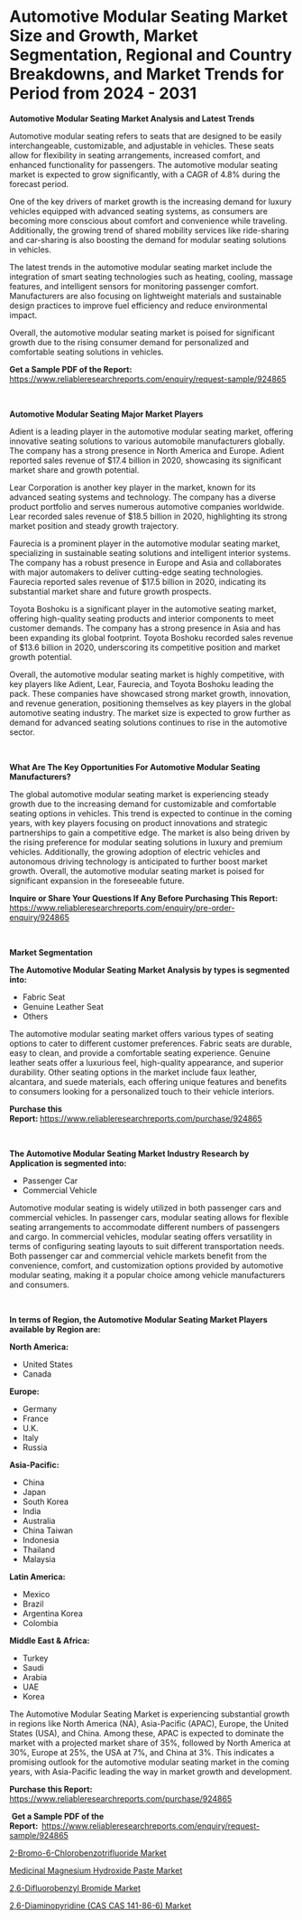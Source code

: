 <p><h1>Automotive Modular Seating Market Size and Growth, Market Segmentation, Regional and Country Breakdowns, and Market Trends for Period from 2024 -  2031</h1></p><p><strong>Automotive Modular Seating Market Analysis and Latest Trends</strong></p>
<p><p>Automotive modular seating refers to seats that are designed to be easily interchangeable, customizable, and adjustable in vehicles. These seats allow for flexibility in seating arrangements, increased comfort, and enhanced functionality for passengers. The automotive modular seating market is expected to grow significantly, with a CAGR of 4.8% during the forecast period.</p><p>One of the key drivers of market growth is the increasing demand for luxury vehicles equipped with advanced seating systems, as consumers are becoming more conscious about comfort and convenience while traveling. Additionally, the growing trend of shared mobility services like ride-sharing and car-sharing is also boosting the demand for modular seating solutions in vehicles.</p><p>The latest trends in the automotive modular seating market include the integration of smart seating technologies such as heating, cooling, massage features, and intelligent sensors for monitoring passenger comfort. Manufacturers are also focusing on lightweight materials and sustainable design practices to improve fuel efficiency and reduce environmental impact.</p><p>Overall, the automotive modular seating market is poised for significant growth due to the rising consumer demand for personalized and comfortable seating solutions in vehicles.</p></p>
<p><strong>Get a Sample PDF of the Report:&nbsp;</strong> <a href="https://www.reliableresearchreports.com/enquiry/request-sample/924865">https://www.reliableresearchreports.com/enquiry/request-sample/924865</a></p>
<p>&nbsp;</p>
<p><strong>Automotive Modular Seating Major Market Players</strong></p>
<p><p>Adient is a leading player in the automotive modular seating market, offering innovative seating solutions to various automobile manufacturers globally. The company has a strong presence in North America and Europe. Adient reported sales revenue of $17.4 billion in 2020, showcasing its significant market share and growth potential.</p><p>Lear Corporation is another key player in the market, known for its advanced seating systems and technology. The company has a diverse product portfolio and serves numerous automotive companies worldwide. Lear recorded sales revenue of $18.5 billion in 2020, highlighting its strong market position and steady growth trajectory.</p><p>Faurecia is a prominent player in the automotive modular seating market, specializing in sustainable seating solutions and intelligent interior systems. The company has a robust presence in Europe and Asia and collaborates with major automakers to deliver cutting-edge seating technologies. Faurecia reported sales revenue of $17.5 billion in 2020, indicating its substantial market share and future growth prospects.</p><p>Toyota Boshoku is a significant player in the automotive seating market, offering high-quality seating products and interior components to meet customer demands. The company has a strong presence in Asia and has been expanding its global footprint. Toyota Boshoku recorded sales revenue of $13.6 billion in 2020, underscoring its competitive position and market growth potential.</p><p>Overall, the automotive modular seating market is highly competitive, with key players like Adient, Lear, Faurecia, and Toyota Boshoku leading the pack. These companies have showcased strong market growth, innovation, and revenue generation, positioning themselves as key players in the global automotive seating industry. The market size is expected to grow further as demand for advanced seating solutions continues to rise in the automotive sector.</p></p>
<p>&nbsp;</p>
<p><strong>What Are The Key Opportunities For Automotive Modular Seating Manufacturers?</strong></p>
<p><p>The global automotive modular seating market is experiencing steady growth due to the increasing demand for customizable and comfortable seating options in vehicles. This trend is expected to continue in the coming years, with key players focusing on product innovations and strategic partnerships to gain a competitive edge. The market is also being driven by the rising preference for modular seating solutions in luxury and premium vehicles. Additionally, the growing adoption of electric vehicles and autonomous driving technology is anticipated to further boost market growth. Overall, the automotive modular seating market is poised for significant expansion in the foreseeable future.</p></p>
<p><strong>Inquire or Share Your Questions If Any Before Purchasing This Report:</strong> <a href="https://www.reliableresearchreports.com/enquiry/pre-order-enquiry/924865">https://www.reliableresearchreports.com/enquiry/pre-order-enquiry/924865</a></p>
<p>&nbsp;</p>
<p><strong>Market Segmentation</strong></p>
<p><strong>The Automotive Modular Seating Market Analysis by types is segmented into:</strong></p>
<p><ul><li>Fabric Seat</li><li>Genuine Leather Seat</li><li>Others</li></ul></p>
<p><p>The automotive modular seating market offers various types of seating options to cater to different customer preferences. Fabric seats are durable, easy to clean, and provide a comfortable seating experience. Genuine leather seats offer a luxurious feel, high-quality appearance, and superior durability. Other seating options in the market include faux leather, alcantara, and suede materials, each offering unique features and benefits to consumers looking for a personalized touch to their vehicle interiors.</p></p>
<p><strong>Purchase this Report:&nbsp;</strong><a href="https://www.reliableresearchreports.com/purchase/924865">https://www.reliableresearchreports.com/purchase/924865</a></p>
<p>&nbsp;</p>
<p><strong>The Automotive Modular Seating Market Industry Research by Application is segmented into:</strong></p>
<p><ul><li>Passenger Car</li><li>Commercial Vehicle</li></ul></p>
<p><p>Automotive modular seating is widely utilized in both passenger cars and commercial vehicles. In passenger cars, modular seating allows for flexible seating arrangements to accommodate different numbers of passengers and cargo. In commercial vehicles, modular seating offers versatility in terms of configuring seating layouts to suit different transportation needs. Both passenger car and commercial vehicle markets benefit from the convenience, comfort, and customization options provided by automotive modular seating, making it a popular choice among vehicle manufacturers and consumers.</p></p>
<p>&nbsp;</p>
<p><strong>In terms of Region, the Automotive Modular Seating Market Players available by Region are:</strong></p>
<p>
    <p> <strong> North America: </strong>
        <ul>
            <li>United States</li>
            <li>Canada</li>
        </ul>
        </p> 
    <p> <strong> Europe: </strong>
        <ul>
            <li>Germany</li>
            <li>France</li>
            <li>U.K.</li>
            <li>Italy</li>
            <li>Russia</li>
        </ul>
        </p> 
    <p> <strong> Asia-Pacific: </strong>
        <ul>
            <li>China</li>
            <li>Japan</li>
            <li>South Korea</li>
            <li>India</li>
            <li>Australia</li>
            <li>China Taiwan</li>
            <li>Indonesia</li>
            <li>Thailand</li>
            <li>Malaysia</li>
        </ul>
        </p> 
    <p> <strong> Latin America: </strong>
        <ul>
            <li>Mexico</li>
            <li>Brazil</li>
            <li>Argentina Korea</li>
            <li>Colombia</li>
        </ul>
        </p> 
    <p> <strong> Middle East & Africa: </strong>
        <ul>
            <li>Turkey</li>
            <li>Saudi</li>
            <li>Arabia</li>
            <li>UAE</li>
            <li>Korea</li>
        </ul>
    </p>
    </p>
<p><p>The Automotive Modular Seating Market is experiencing substantial growth in regions like North America (NA), Asia-Pacific (APAC), Europe, the United States (USA), and China. Among these, APAC is expected to dominate the market with a projected market share of 35%, followed by North America at 30%, Europe at 25%, the USA at 7%, and China at 3%. This indicates a promising outlook for the automotive modular seating market in the coming years, with Asia-Pacific leading the way in market growth and development.</p></p>
<p><strong>Purchase this Report: </strong><a href="https://www.reliableresearchreports.com/purchase/924865">https://www.reliableresearchreports.com/purchase/924865</a></p>
<p>&nbsp;<strong>Get a Sample PDF of the Report:&nbsp;&nbsp;</strong><a href="https://www.reliableresearchreports.com/enquiry/request-sample/924865">https://www.reliableresearchreports.com/enquiry/request-sample/924865</a></p>
<p><strong></strong></p>
<p><p><a href="https://github.com/ChiragRp1/Market-Research-Report-List-3/blob/main/2-bromo-6-chlorobenzotrifluoride-market.md">2-Bromo-6-Chlorobenzotrifluoride Market</a></p><p><a href="https://issuu.com/reportprime-2/docs/medicinal-magnesium-hydroxide-paste-market-size-20">Medicinal Magnesium Hydroxide Paste Market</a></p><p><a href="https://github.com/abdelrhmankishk22/Market-Research-Report-List-3/blob/main/26-difluorobenzyl-bromide-market.md">2,6-Difluorobenzyl Bromide Market</a></p><p><a href="https://issuu.com/reportprime-2/docs/26-diaminopyridine-cas-cas-141-86-6-market-size-20">2,6-Diaminopyridine (CAS CAS 141-86-6) Market</a></p></p>